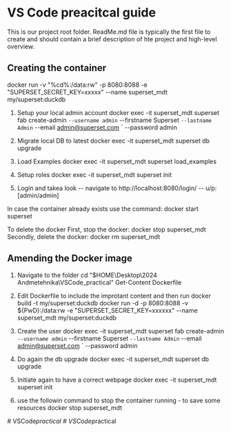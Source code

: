# VS Code preacitcal guide

This is our project root folder. ReadMe.md file is typically the first file to create and should contain a brief description of hte project and high-level overview.

## Creating the container
docker run -v "%cd%:/data:rw" -p 8080:8088 -e "SUPERSET_SECRET_KEY=xxxxx" --name superset_mdt my/superset:duckdb

1. Setup your local admin account
docker exec -it superset_mdt superset fab create-admin `
              --username admin `
              --firstname Superset `
              --lastname Admin `
              --email admin@superset.com `
              --password admin

2. Migrate local DB to latest
docker exec -it superset_mdt superset db upgrade

3. Load Examples
docker exec -it superset_mdt superset load_examples

4. Setup roles
docker exec -it superset_mdt superset init

5. Login and takea look -- navigate to http://localhost:8080/login/ -- u/p: [admin/admin]

In case the container already exists use the command: docker start superset 

To delete the docker 
First, stop the docker: docker stop superset_mdt
Secondly, delete the docker: docker rm superset_mdt

## Amending the Docker image 

1. Navigate to the folder
cd "$HOME\Desktop\2024 Andmetehnika\VSCode_practical"
Get-Content Dockerfile

2. Edit Dockerfile to include the improtant content and then run
docker build -t my/superset:duckdb
docker run -d -p 8080:8088 -v ${PwD}:/data:rw -e "SUPERSET_SECRET_KEY=xxxxxx" --name superset_mdt my/superset:duckdb

3. Create the user
docker exec -it superset_mdt superset fab create-admin `
              --username admin `
              --firstname Superset `
              --lastname Admin `
              --email admin@superset.com `
              --password admin

4. Do again the db upgrade
docker exec -it superset_mdt superset db upgrade

5. Initiate again to have a correct webpage
docker exec -it superset_mdt superset init

6. use the followin command to stop the container running - to save some resources
docker stop superset_mdt


#   V S C o d e _ p r a c t i c a l 
 
 #   V S C o d e _ p r a c t i c a l 
 
 
